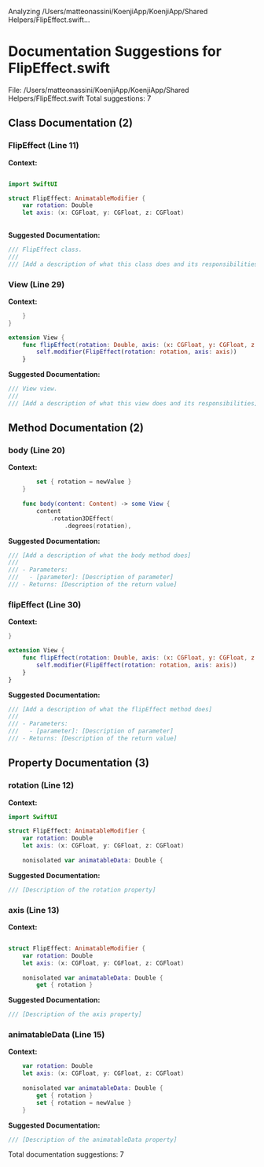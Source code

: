 Analyzing /Users/matteonassini/KoenjiApp/KoenjiApp/Shared Helpers/FlipEffect.swift...
# Documentation Suggestions for FlipEffect.swift

File: /Users/matteonassini/KoenjiApp/KoenjiApp/Shared Helpers/FlipEffect.swift
Total suggestions: 7

## Class Documentation (2)

### FlipEffect (Line 11)

**Context:**

```swift

import SwiftUI

struct FlipEffect: AnimatableModifier {
    var rotation: Double
    let axis: (x: CGFloat, y: CGFloat, z: CGFloat)
    
```

**Suggested Documentation:**

```swift
/// FlipEffect class.
///
/// [Add a description of what this class does and its responsibilities]
```

### View (Line 29)

**Context:**

```swift
    }
}

extension View {
    func flipEffect(rotation: Double, axis: (x: CGFloat, y: CGFloat, z: CGFloat)) -> some View {
        self.modifier(FlipEffect(rotation: rotation, axis: axis))
    }
```

**Suggested Documentation:**

```swift
/// View view.
///
/// [Add a description of what this view does and its responsibilities]
```

## Method Documentation (2)

### body (Line 20)

**Context:**

```swift
        set { rotation = newValue }
    }
    
    func body(content: Content) -> some View {
        content
            .rotation3DEffect(
                .degrees(rotation),
```

**Suggested Documentation:**

```swift
/// [Add a description of what the body method does]
///
/// - Parameters:
///   - [parameter]: [Description of parameter]
/// - Returns: [Description of the return value]
```

### flipEffect (Line 30)

**Context:**

```swift
}

extension View {
    func flipEffect(rotation: Double, axis: (x: CGFloat, y: CGFloat, z: CGFloat)) -> some View {
        self.modifier(FlipEffect(rotation: rotation, axis: axis))
    }
}
```

**Suggested Documentation:**

```swift
/// [Add a description of what the flipEffect method does]
///
/// - Parameters:
///   - [parameter]: [Description of parameter]
/// - Returns: [Description of the return value]
```

## Property Documentation (3)

### rotation (Line 12)

**Context:**

```swift
import SwiftUI

struct FlipEffect: AnimatableModifier {
    var rotation: Double
    let axis: (x: CGFloat, y: CGFloat, z: CGFloat)
    
    nonisolated var animatableData: Double {
```

**Suggested Documentation:**

```swift
/// [Description of the rotation property]
```

### axis (Line 13)

**Context:**

```swift

struct FlipEffect: AnimatableModifier {
    var rotation: Double
    let axis: (x: CGFloat, y: CGFloat, z: CGFloat)
    
    nonisolated var animatableData: Double {
        get { rotation }
```

**Suggested Documentation:**

```swift
/// [Description of the axis property]
```

### animatableData (Line 15)

**Context:**

```swift
    var rotation: Double
    let axis: (x: CGFloat, y: CGFloat, z: CGFloat)
    
    nonisolated var animatableData: Double {
        get { rotation }
        set { rotation = newValue }
    }
```

**Suggested Documentation:**

```swift
/// [Description of the animatableData property]
```


Total documentation suggestions: 7

